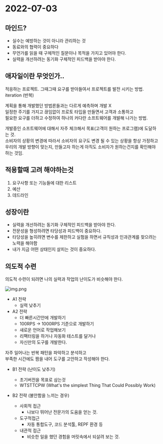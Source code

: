 # 2022-07-03


## 마인드?
* 실수는 예방하는 것이 아니라 관리하는 것  
* 동료와의 협력이 중요하다  
* 무언가를 읽을 때 구체적인 질문이나 목적을 가지고 있어야 한다.  
* 실력을 개선하려는 동기화 구체적인 피드백을 받아야 한다.


## 애자일이란 무엇인가..
적응하는 프로젝트. 그때그때 요구를 받아들여서 프로젝트를 발전 시키는 방법.  
iteration (반복)

계획을 통해 개발했던 방법론들과는 다르게 예측하며 개발 X  
일정한 주기를 가지고 끊임없이 프로토 타입을 만들면서 고객과 소통하고   
필요한 요구를 더하고 수정하여 하나의 커다란 소프트웨어를 개발해 나가는 방법.


개발중인 소프트웨어에 대해서 자주 체크해서 목표(고객이 원하는 프로그램)에 도달하는 것.  
소비자의 상황의 변경에 따라서 소비자의 요구도 변경 될 수 있는 상황을 항상 가정하고   
우리의 개발 방향이 맞는지, 만들고자 하는게 아직도 소비자가 원하는건지를 확인해야 하는 것임.


## 적용할때 고려 해야하는것
1. 요구사항 또는 기능들에 대한 리스트
2. 예산
3. 데드라인


## 성장이란
* 실력을 개선하려는 동기화 구체적인 피드백을 받아야 한다.
* 전문성을 형성하려면 타당성과 피드백이 중요하다.   
* 타당성을 높히려면 변수를 제한하고 실험을 하면서 규칙성과 인과관계를 찾으려는 노력을 해야함  
* 내가 지금 어떤 상태인지 살피는 것이 중요하다.
  

## 의도적 수련 
의도적 수련이 되려면 나의 실력과 작업의 난이도가 비슷해야 한다.

![img.png](img.png)

* A1 전략
  * 실력 낮추기
* A2 전략
  * 더 빠른시간안에 개발하기
  * 100RPS -> 1000RPS 기준으로 개발하기
  * 새로운 언어로 작업해보기
  * 리팩터링을 하거나 자동화 테스트를 달거나
  * 자신만의 도구를 개발한다.

자주 일어나는 반복 패턴을 파악하고 분석하고  
부족한 시간에도 짬을 내어 도구를 고안하고 작성해야 한다.
* B1 전략 (난이도 낮추기)
  * 초기버전을 목표로 삼는것
  * WTSTTCPW (What's the simplest Thing That Could Possibly Work)

* B2 전략 (불안함을 느끼는 경우)
  * 사회적 접근
    * 나보다 뛰어난 전문가의 도움을 얻는 것.
  * 도구적접근
    * 자동 통합도구, 코드 분석툴, REPF 환경 등
  * 내관적 접근 
    * 비슷한 일을 했던 경험을 머릿속에서 되살려 보는 것.



